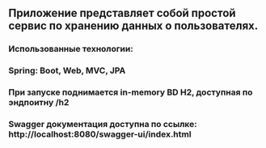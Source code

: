 ## Приложение представляет собой простой сервис по хранению данных о пользователях. 
### Использованные технологии:
### Spring: Boot, Web, MVC, JPA

### При запуске поднимается in-memory BD H2, доступная по эндпоитну /h2
### Swagger документация доступна по ссылке: http://localhost:8080/swagger-ui/index.html
